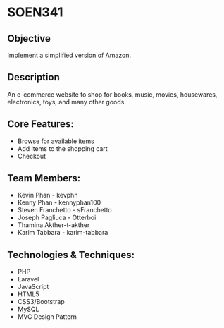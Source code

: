 # SOEN341

## Objective
Implement a simplified version of Amazon.

## Description
An e-commerce website to shop for books, music, movies, housewares, electronics, toys, and many other goods.

## Core Features:
* Browse for available items
* Add items to the shopping cart
* Checkout

## Team Members:
* Kevin Phan - kevphn
* Kenny Phan - kennyphan100
* Steven Franchetto - sFranchetto
* Joseph Pagliuca - Otterboi
* Thamina Akther-t-akther
* Karim Tabbara - karim-tabbara

## Technologies & Techniques: 
* PHP
* Laravel
* JavaScript
* HTML5
* CSS3/Bootstrap
* MySQL
* MVC Design Pattern
